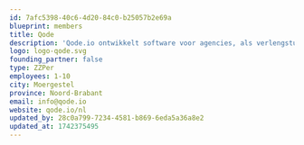 ```yaml
---
id: 7afc5398-40c6-4d20-84c0-b25057b2e69a
blueprint: members
title: Qode
description: 'Qode.io ontwikkelt software voor agencies, als verlengstuk van het ontwikelteam, en B2B SaaS oplossingen. Denkt mee van concept tot realisatie om tot een goed digitaal product te komen. De ondernemer achter Qode, Christian, heeft veel kennis en ervaring op het gebied van Laravel ontwikkeling en krijgt energie van het realiseren van vernieuwende of uitdagende projecten.'
logo: logo-qode.svg
founding_partner: false
type: ZZPer
employees: 1-10
city: Moergestel
province: Noord-Brabant
email: info@qode.io
website: qode.io/nl
updated_by: 28c0a799-7234-4581-b869-6eda5a36a8e2
updated_at: 1742375495
---
```

